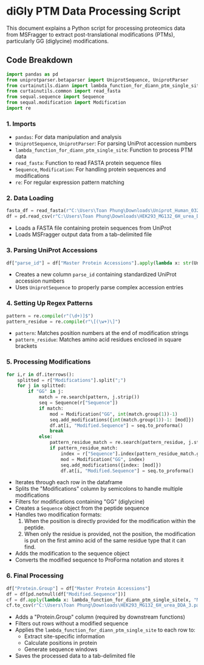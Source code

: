 # diGly PTM Data Processing Script

This document explains a Python script for processing proteomics data from MSFragger to extract post-translational modifications (PTMs), particularly GG (diglycine) modifications.

## Code Breakdown

```python
import pandas as pd
from uniprotparser.betaparser import UniprotSequence, UniprotParser
from curtainutils.diann import lambda_function_for_diann_ptm_single_site
from curtainutils.common import read_fasta
from sequal.sequence import Sequence
from sequal.modification import Modification
import re
```

### 1. Imports
- `pandas`: For data manipulation and analysis
- `UniprotSequence`, `UniprotParser`: For parsing UniProt accession numbers
- `lambda_function_for_diann_ptm_single_site`: Function to process PTM data
- `read_fasta`: Function to read FASTA protein sequence files
- `Sequence`, `Modification`: For handling protein sequences and modifications
- `re`: For regular expression pattern matching

### 2. Data Loading

```python
fasta_df = read_fasta(r"C:\Users\Toan Phung\Downloads\Uniprot_Human_032021.fasta")
df = pd.read_csv(r"C:\Users\Toan Phung\Downloads\HEK293_MG132_6H_urea_DDA_3.txt", sep="\t")
```

- Loads a FASTA file containing protein sequences from UniProt
- Loads MSFragger output data from a tab-delimited file

### 3. Parsing UniProt Accessions

```python
df["parse_id"] = df["Master Protein Accessions"].apply(lambda x: str(UniprotSequence(x, parse_acc=True)) if UniprotSequence(x, parse_acc=True).accession else x)
```

- Creates a new column `parse_id` containing standardized UniProt accession numbers
- Uses `UniprotSequence` to properly parse complex accession entries

### 4. Setting Up Regex Patterns

```python
pattern = re.compile(r"(\d+)]$")
pattern_residue = re.compile(r"\[(\w+)\]")
```

- `pattern`: Matches position numbers at the end of modification strings
- `pattern_residue`: Matches amino acid residues enclosed in square brackets

### 5. Processing Modifications

```python
for i,r in df.iterrows():
    splitted = r["Modifications"].split(";")
    for j in splitted:
        if "GG" in j:
            match = re.search(pattern, j.strip())
            seq = Sequence(r["Sequence"])
            if match:
                mod = Modification("GG", int(match.group(1))-1)
                seq.add_modifications({int(match.group(1))-1: [mod]})
                df.at[i, "Modified.Sequence"] = seq.to_proforma()
                break
            else:
                pattern_residue_match = re.search(pattern_residue, j.strip())
                if pattern_residue_match:
                    index = r["Sequence"].index(pattern_residue_match.group(1))
                    mod = Modification("GG", index)
                    seq.add_modifications({index: [mod]})
                    df.at[i, "Modified.Sequence"] = seq.to_proforma()
```

- Iterates through each row in the dataframe
- Splits the "Modifications" column by semicolons to handle multiple modifications
- Filters for modifications containing "GG" (diglycine)
- Creates a `Sequence` object from the peptide sequence
- Handles two modification formats:
  1. When the position is directly provided for the modification within the peptide.
  2. When only the residue is provided, not the position, the modification is put on the first amino acid of the same residue type that it can find.
- Adds the modification to the sequence object
- Converts the modified sequence to ProForma notation and stores it

### 6. Final Processing

```python
df["Protein.Group"] = df["Master Protein Accessions"]
df = df[pd.notnull(df["Modified.Sequence"])]
cf = df.apply(lambda x: lambda_function_for_diann_ptm_single_site(x, "Modified.Sequence", "parse_id", fasta_df, "GG"), axis=1)
cf.to_csv(r"C:\Users\Toan Phung\Downloads\HEK293_MG132_6H_urea_DDA_3.parsed.txt", sep="\t", index=False)
```

- Adds a "Protein.Group" column (required by downstream functions)
- Filters out rows without a modified sequence
- Applies the `lambda_function_for_diann_ptm_single_site` to each row to:
  - Extract site-specific information
  - Calculate positions in protein
  - Generate sequence windows
- Saves the processed data to a tab-delimited file
